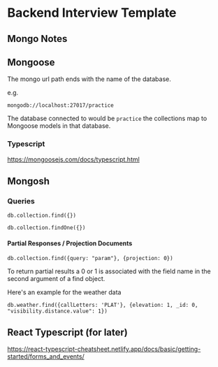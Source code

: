 # Backend Interview Template

## Mongo Notes

## Mongoose

The mongo url path ends with the name of the database.

e.g.

`mongodb://localhost:27017/practice`

The database connected to would be `practice` the collections map to Mongoose models in that database.

### Typescript

https://mongoosejs.com/docs/typescript.html

## Mongosh

### Queries

`db.collection.find({})`

`db.collection.findOne({})`

#### Partial Responses / Projection Documents

`db.collection.find({query: "param"}, {projection: 0})`

To return partial results a 0 or 1 is associated with the field name in the second argument of a find object.

Here's an example for the weather data

`db.weather.find({callLetters: 'PLAT'}, {elevation: 1, _id: 0, "visibility.distance.value": 1})`

## React Typescript (for later)

https://react-typescript-cheatsheet.netlify.app/docs/basic/getting-started/forms_and_events/